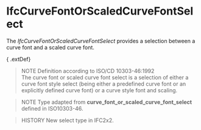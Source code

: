 # IfcCurveFontOrScaledCurveFontSelect

The _IfcCurveFontOrScaledCurveFontSelect_ provides a selection between a curve font and a scaled curve font.

{ .extDef}
> NOTE  Definition according to ISO/CD 10303-46:1992  
> The curve font or scaled curve font select is a selection of either a curve font style select (being either a predefined curve font or an explicitly defined curve font) or a curve style font and scaling.

> NOTE  Type adapted from **curve_font_or_scaled_curve_font_select** defined in ISO10303-46.

> HISTORY  New select type in IFC2x2.
